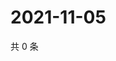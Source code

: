 # 2021-11-05

共 0 条

<!-- BEGIN WEIBO -->
<!-- 最后更新时间 Fri Nov 05 2021 02:13:13 GMT+0800 (China Standard Time) -->

<!-- END WEIBO -->
